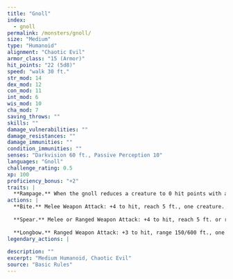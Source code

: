 ```yaml
---
title: "Gnoll"
index:
  - gnoll
permalink: /monsters/gnoll/
size: "Medium"
type: "Humanoid"
alignment: "Chaotic Evil"
armor_class: "15 (Armor)"
hit_points: "22 (5d8)"
speed: "walk 30 ft."
str_mod: 14
dex_mod: 12
con_mod: 11
int_mod: 6
wis_mod: 10
cha_mod: 7
saving_throws: ""
skills: ""
damage_vulnerabilities: ""
damage_resistances: ""
damage_immunities: ""
condition_immunities: ""
senses: "Darkvision 60 ft., Passive Perception 10"
languages: "Gnoll"
challenge_rating: 0.5
xp: 100
proficiency_bonus: "+2"
traits: |
  **Rampage.** When the gnoll reduces a creature to 0 hit points with a melee attack on its turn, the gnoll can take a bonus action to move up to half its speed and make a bite attack.
actions: |
  **Bite.** Melee Weapon Attack: +4 to hit, reach 5 ft., one creature. Hit: 4 (1d4 + 2) piercing damage.
  
  **Spear.** Melee or Ranged Weapon Attack: +4 to hit, reach 5 ft. or range 20/60 ft., one target. Hit: 5 (1d6 + 2) piercing damage, or 6 (1d8 + 2) piercing damage if used with two hands to make a melee attack.
  
  **Longbow.** Ranged Weapon Attack: +3 to hit, range 150/600 ft., one target. Hit: 5 (1d8 + 1) piercing damage.  
legendary_actions: |
  
description: ""
excerpt: "Medium Humanoid, Chaotic Evil"
source: "Basic Rules"
---
```

